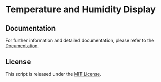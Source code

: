 # Temperature and Humidity Display

## Documentation

For further information and detailed documentation, please refer to the [Documentation](https://docs.arduinodenis.com/github/resources-arduino/arduino-projects/project-8-arduino).

## License

This script is released under the [MIT License](LICENSE).
